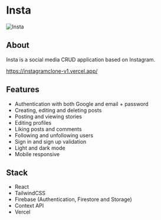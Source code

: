 # Insta

![Insta](https://www.jonathanfwong.com/assets/insta1.PNG "Insta")

## About
Insta is a social media CRUD application based on Instagram.

https://instagramclone-v1.vercel.app/

## Features
* Authentication with both Google and email + password
* Creating, editing and deleting posts
* Posting and viewing stories
* Editing profiles
* Liking posts and comments
* Following and unfollowing users
* Sign in and sign up validation
* Light and dark mode
* Mobile responsive

## Stack
* React
* TailwindCSS
* Firebase (Authentication, Firestore and Storage)
* Context API
* Vercel
